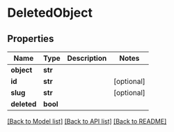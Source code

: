 # DeletedObject

## Properties
Name | Type | Description | Notes
------------ | ------------- | ------------- | -------------
**object** | **str** |  | 
**id** | **str** |  | [optional] 
**slug** | **str** |  | [optional] 
**deleted** | **bool** |  | 

[[Back to Model list]](../README.md#documentation-for-models) [[Back to API list]](../README.md#documentation-for-api-endpoints) [[Back to README]](../README.md)

